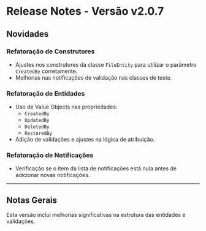 # Release Notes - Versão v2.0.7

## Novidades

### Refatoração de Construtores

- Ajustes nos construtores da classe `FileEntity` para utilizar o parâmetro `CreatedBy` corretamente.
- Melhorias nas notificações de validação nas classes de teste.

### Refatoração de Entidades

- Uso de Value Objects nas propriedades:
  - `CreatedBy`
  - `UpdatedBy`
  - `DeletedBy`
  - `RestoredBy`
- Adição de validações e ajustes na lógica de atribuição.

### Refatoração de Notificações

- Verificação se o item da lista de notificações está nula antes de adicionar novas notificações.

---

## Notas Gerais

Esta versão inclui melhorias significativas na estrutura das entidades e validações.
